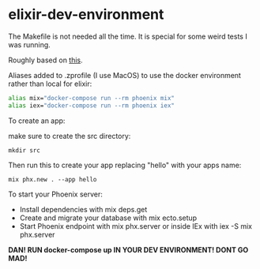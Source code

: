 # elixir-dev-environment

The Makefile is not needed all the time.  It is special for some weird tests I was running. 

Roughly based on [this](https://medium.com/swlh/use-docker-to-create-an-elixir-phoenix-development-environment-e1a81def1d2e).

Aliases added to .zprofile (I use MacOS) to use the docker environment rather than local for elixir:

```bash
alias mix="docker-compose run --rm phoenix mix"
alias iex="docker-compose run --rm phoenix iex"
```

To create an app:

make sure to create the src directory:

```
mkdir src
```

Then run this to create your app replacing "hello" with your apps name:

```
mix phx.new . --app hello
```

To start your Phoenix server:

- Install dependencies with mix deps.get
- Create and migrate your database with mix ecto.setup
- Start Phoenix endpoint with mix phx.server or inside IEx with iex -S mix phx.server

**DAN! RUN docker-compose up IN YOUR DEV ENVIRONMENT! DONT GO MAD!**
